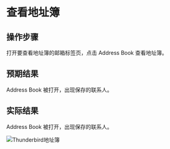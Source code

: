# 查看地址簿

## 操作步骤

打开要查看地址簿的邮箱标签页，点击 Address Book 查看地址簿。

## 预期结果

Address Book 被打开，出现保存的联系人。

## 实际结果

Address Book 被打开，出现保存的联系人。

![Thunderbird地址簿](../img/thunderbird-address-book.png)
